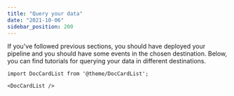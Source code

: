 ```yaml
---
title: "Query your data"
date: "2021-10-06"
sidebar_position: 200
---
```


If you've followed previous sections, you should have deployed your pipeline and you should have some events in the chosen destination. Below, you can find tutorials for querying your data in different destinations.

```mdx-code-block
import DocCardList from '@theme/DocCardList';

<DocCardList />
```
